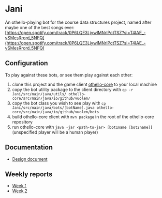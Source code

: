 # Jani

An othello-playing bot for the course data structures project, named after maybe one of the best songs ever: [https://open.spotify.com/track/0P6LQE3LjywlMNrlPctTSZ?si=T4IAE_-vSMesRrord_5NFQ](https://open.spotify.com/track/0P6LQE3LjywlMNrlPctTSZ?si=T4IAE_-vSMesRrord_5NFQ)

## Configuration

To play against these bots, or see them play against each other:

1. clone this project and the game client [othello-core](https://github.com/vuolen/othello-core) to your local machine
2. copy the bot utility package to the client directory with `cp -r Jani/src/main/java/utils/ othello-core/src/main/java/io/github/vuolen/`
3. copy the bot class you wish to see play with `cp Jani/src/main/java/bots/[botName].java othello-core/src/main/java/io/github/vuolen/bots`
4. build othello-core client with `mvn package` in the root of the othello-core repository
5. run othello-core with `java -jar <path-to-jar> [bot1name [bot2name]]` (unspecified player will be a human player)

## Documentation
* [Design document](https://github.com/korolainenriikka/Jani/blob/master/documentation/design.md)

## Weekly reports
* [Week 1](https://github.com/korolainenriikka/Jani/blob/master/week_reports/week1.md)
* [Week 2](https://github.com/korolainenriikka/Jani/blob/master/week_reports/week2.md)
